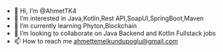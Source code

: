 - 👋 Hi, I’m @AhmetTK4
- 👀 I’m interested in Java,Kotlin,Rest API,SoapUI,SpringBoot,Maven
- 🌱 I’m currently learning Phyton,Blockchain
- 💞️ I’m looking to collaborate on Java Backend and Kotlin Fullstack jobs
- 📫 How to reach me ahmettemelkundupoglu@gmail.com


